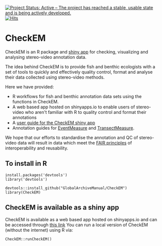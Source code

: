 [![Project Status: Active – The project has reached a stable, usable state and is being actively developed.](www.repostatus.org/badges/latest/active.svg)](https://www.repostatus.org/#active)
[![Hits](hits.seeyoufarm.com/api/count/incr/badge.svg?url=https%3A%2F%2Fgithub.com%2FGlobalArchiveManual%2FCheckEM&count_bg=%2379C83D&title_bg=%23555555&icon=&icon_color=%23E7E7E7&title=views&edge_flat=false)](https://hits.seeyoufarm.com)

# CheckEM
CheckEM is an R package and [shiny app](marine-ecology.shinyapps.io/CheckEM/) for checking, visualizing and analysing stereo-video annotation data.

The idea behind CheckEM is to provide fish and benthic ecologists with a set of tools to quickly and effectively quality control, format and analyse their data collected using stereo-video methods. 

Here we have provided:

* R workflows for fish and benthic annotation data sets using the functions in CheckEM.
* A web based app hosted on shinyapps.io to enable users of stereo-video who aren't familiar with R to quality control and format their annotations
* A [user guide for the CheckEM shiny app](globalarchivemanual.github.io/CheckEM/CheckEM_user_guide.pdf)
* Annotation guides for [EventMeasure](globalarchivemanual.github.io/CheckEM/EventMeasure_annotation_guide.pdf) and [TransectMeasure](globalarchivemanual.github.io/CheckEM/TransectMeasure_annotation_guide.pdf). 

We hope that our efforts to standardise the annotation and QC of stereo-video data will result in data which meet the [FAIR principles](ardc.edu.au/resource/fair-data/) of interoperability and reusability.

## To install in R
```
install.packages('devtools')
library('devtools')

devtools::install_github("GlobalArchiveManual/CheckEM")
library(CheckEM)
```

## CheckEM is available as a shiny app
CheckEM is available as a web based app hosted on shinyapps.io and can be accessed through [this link](https://marine-ecology.shinyapps.io/CheckEM/)
You can run a local version of CheckEM (without the internet) using R via:

```
CheckEM::runCheckEM()
```
